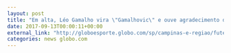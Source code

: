 ```yaml
---
layout: post
title: "Em alta, Léo Gamalho vira \"Gamalhovic\" e ouve agradecimento de Kleina na Ponte"
date: 2017-09-13T00:00:11+00:00
external_link: "http://globoesporte.globo.com/sp/campinas-e-regiao/futebol/times/ponte-preta/noticia/em-alta-leo-gamalho-vira-gamalhovic-e-ouve-agradecimento-de-kleina-na-ponte.ghtml"
categories: news globo.com
---
```

